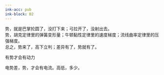 ```yaml
---
ink-acc: pub
ink-block: B2
---
```


势，就是巴掌抡圆了，没打下来；弓拉开了，没射出去。  
势，胡克定律里的弹簧变形量；牛顿黏性定律里的速度梯度；流线曲率定律里的压强梯度。  
总之，势来了，高下立判；差异有了，势就有了。

有势才会有动力

电势差，势，才会有电流。高低，多少。